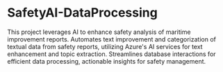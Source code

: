 # SafetyAI-DataProcessing
This project leverages AI to enhance safety analysis of maritime improvement reports. Automates text improvement and categorization of textual data from safety reports, utilizing Azure's AI services for text enhancement and topic extraction. Streamlines database interactions for efficient data processing, actionable insights for safety management.
